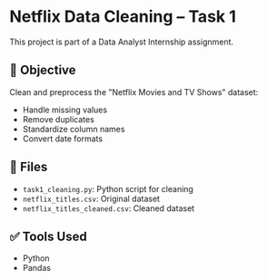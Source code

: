 # Netflix Data Cleaning – Task 1

This project is part of a Data Analyst Internship assignment.

## 🧹 Objective
Clean and preprocess the "Netflix Movies and TV Shows" dataset:
- Handle missing values
- Remove duplicates
- Standardize column names
- Convert date formats

## 📁 Files
- `task1_cleaning.py`: Python script for cleaning
- `netflix_titles.csv`: Original dataset
- `netflix_titles_cleaned.csv`: Cleaned dataset

## ✅ Tools Used
- Python
- Pandas
